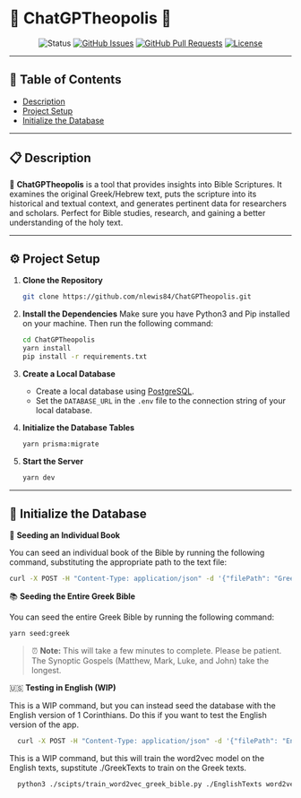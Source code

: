 # 📜 ChatGPTheopolis 📜

<div align="center">

![Status](https://img.shields.io/badge/status-active-success.svg)
[![GitHub Issues](https://img.shields.io/github/issues/nlewis84/ChatGPTheopolis.svg)](https://github.com/nlewis84/ChatGPTheopolis/issues)
[![GitHub Pull Requests](https://img.shields.io/github/issues-pr/nlewis84/ChatGPTheopolis.svg)](https://github.com/nlewis84/ChatGPTheopolis/pulls)
[![License](https://img.shields.io/badge/license-MIT-blue.svg)](/LICENSE)

</div>

---

## 📑 Table of Contents
- [Description](#description)
- [Project Setup](#project-setup)
- [Initialize the Database](#initialize-the-database)

---

## 📋 Description

📖 **ChatGPTheopolis** is a tool that provides insights into Bible Scriptures. It examines the original Greek/Hebrew text, puts the scripture into its historical and textual context, and generates pertinent data for researchers and scholars. Perfect for Bible studies, research, and gaining a better understanding of the holy text.

---

## ⚙️ Project Setup

1. **Clone the Repository**
    ```bash
    git clone https://github.com/nlewis84/ChatGPTheopolis.git
    ```

2. **Install the Dependencies**
    Make sure you have Python3 and Pip installed on your machine. Then run the following command:
    ```bash
    cd ChatGPTheopolis
    yarn install
    pip install -r requirements.txt
    ```

3. **Create a Local Database**
    - Create a local database using [PostgreSQL](https://www.postgresql.org/download/).
    - Set the `DATABASE_URL` in the `.env` file to the connection string of your local database.

4. **Initialize the Database Tables**
    ```bash
    yarn prisma:migrate
    ```

5. **Start the Server**
    ```bash
    yarn dev
    ```

---

## 🌱 Initialize the Database

📘 **Seeding an Individual Book**

You can seed an individual book of the Bible by running the following command, substituting the appropriate path to the text file:

```bash
curl -X POST -H "Content-Type: application/json" -d '{"filePath": "GreekTexts/1_Corinthians_Greek.txt"}' http://localhost:3000/insert
```

📚 **Seeding the Entire Greek Bible**

You can seed the entire Greek Bible by running the following command:

```bash
yarn seed:greek
```

> ⏰ **Note:** This will take a few minutes to complete. Please be patient. The Synoptic Gospels (Matthew, Mark, Luke, and John) take the longest.

:us: **Testing in English (WIP)**

This is a WIP command, but you can instead seed the database with the English version of 1 Corinthians. Do this if you want to test the English version of the app.

```bash
  curl -X POST -H "Content-Type: application/json" -d '{"filePath": "EnglishTexts/1_Corinthians_English.txt"}' http://localhost:3000/insert
```

This is a WIP command, but this will train the word2vec model on the English texts, supstitute ./GreekTexts to train on the Greek texts.

```bash
  python3 ./scipts/train_word2vec_greek_bible.py ./EnglishTexts word2vec.model
```